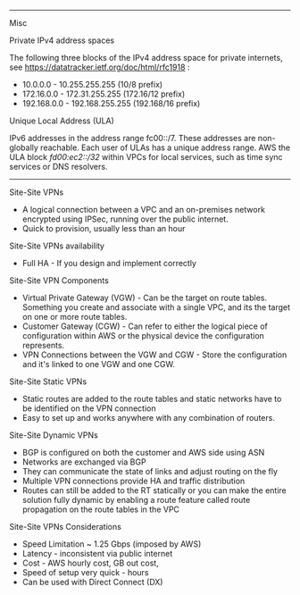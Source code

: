 
---
Misc

Private IPv4 address spaces

The following three blocks of the IPv4 address space for private internets, see https://datatracker.ietf.org/doc/html/rfc1918 :
- 10.0.0.0        -   10.255.255.255  (10/8 prefix)
- 172.16.0.0      -   172.31.255.255  (172.16/12 prefix)
- 192.168.0.0     -   192.168.255.255 (192.168/16 prefix)


Unique Local Address (ULA)

IPv6 addresses in the address range fc00::/7. These addresses are non-globally reachable. Each user of ULAs has a unique address range. AWS the ULA block _fd00:ec2::/32_ within VPCs for local services, such as time sync services or DNS resolvers.



---

Site-Site VPNs

- A logical connection between a VPC and an on-premises network encrypted using IPSec, running over the public internet.
- Quick to provision, usually less than an hour


Site-Site VPNs availability
- Full HA - If you design and implement correctly


Site-Site VPN Components
- Virtual Private Gateway (VGW) - Can be the target on route tables. Something you create and associate with a single VPC, and its the target on one or more route tables.
- Customer Gateway (CGW) - Can refer to either the logical piece of configuration within AWS or the physical device the configuration represents.
- VPN Connections between the VGW and CGW - Store the configuration and it's linked to one VGW and one CGW.


Site-Site Static VPNs
- Static routes are added to the route tables and static networks have to be identified on the VPN connection
- Easy to set up and works anywhere with any combination of routers.


Site-Site Dynamic VPNs
- BGP is configured on both the customer and AWS side using ASN
- Networks are exchanged via BGP
- They can communicate the state of links and adjust routing on the fly
- Multiple VPN connections provide HA and traffic distribution
- Routes can still be added to the RT statically or you can make the entire solution fully dynamic by enabling a route feature called route propagation on the route tables in the VPC

Site-Site VPNs Considerations
- Speed Limitation ~ 1.25 Gbps (imposed by AWS)
- Latency - inconsistent via public internet
- Cost - AWS hourly cost, GB out cost,
- Speed of setup very quick - hours
- Can be used with Direct Connect (DX)